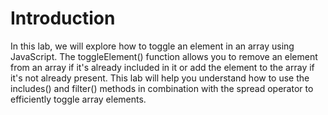 # Introduction

In this lab, we will explore how to toggle an element in an array using JavaScript. The toggleElement() function allows you to remove an element from an array if it's already included in it or add the element to the array if it's not already present. This lab will help you understand how to use the includes() and filter() methods in combination with the spread operator to efficiently toggle array elements.
